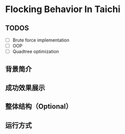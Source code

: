 # Flocking Behavior In Taichi

## TODOS

- [ ] Brute force implementation
- [ ] OOP
- [ ] Quadtree optimization

## 背景简介

## 成功效果展示

## 整体结构（Optional）

## 运行方式
